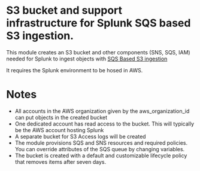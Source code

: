 # S3 bucket and support infrastructure for Splunk SQS based S3 ingestion.

This module creates an S3 bucket and other components (SNS, SQS, IAM) needed for  Splunk to ingest objects with [SQS Based S3 ingestion](http://docs.splunk.com/Documentation/AddOns/released/AWS/SQS-basedS3)

It requires the Splunk environment to be hosed in AWS. 

# Notes 

* All accounts in the AWS organization given by the aws_organization_id can put objects in the created bucket
* One dedicated account has read access to the bucket. This will typically be the AWS account hosting Splunk
* A separate bucket for S3 Access logs will be created
* The module provisions SQS and SNS resources and required policies. You can override attributes of the SQS queue by changing variables. 
* The bucket is created with a default and customizable lifecycle policy that removes items after seven days.  
